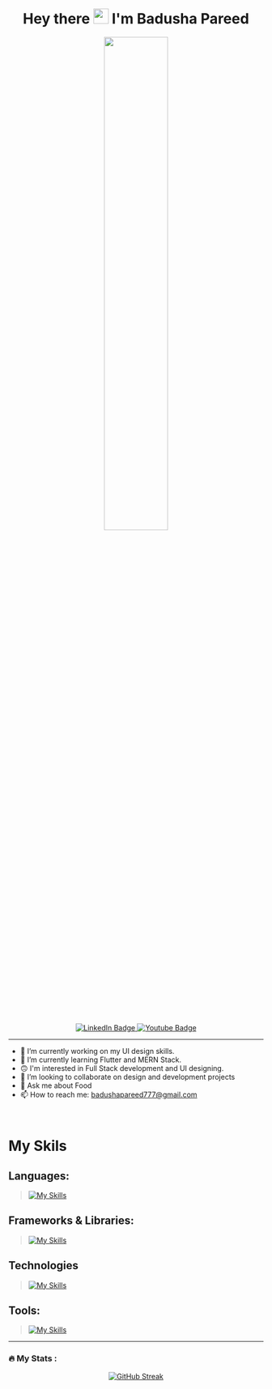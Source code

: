 
<!-- ![linkedin](https://github.com/AryaV14/AryaV14/assets/99739280/22b0d006-7ca1-4b20-b7fc-864c4ac73337) -->
<h1 align="center">
  Hey there
  <img src="https://media.giphy.com/media/hvRJCLFzcasrR4ia7z/giphy.gif" width="30px"/ >
  I'm Badusha Pareed
</h1>
 
<div id="header" align="center">
  <img src="https://media0.giphy.com/media/JqmupuTVZYaQX5s094/giphy.gif?cid=ecf05e47izi94flm6qymikfe4lhqll00tggqg6boellb4qki&ep=v1_gifs_related&rid=giphy.gif&ct=g" width="50%"/>
</div>

<div id="badges" align="center">
  <a href="https://www.linkedin.com/in/badusha-pareed-a13227255/">
    <img src="https://img.shields.io/badge/LinkedIn-blue?style=for-the-badge&logo=linkedin&logoColor=white" alt="LinkedIn Badge"/>
  </a>
  <a href="https://badu01.github.io/MyFolio/">
    <img src="https://img.shields.io/badge/Website-red?style=for-the-badge&logo=web&logoColor=white" alt="Youtube Badge"/>
  </a>
<!--   <a href="http://twitter.com/AryaV140502">
    <img src="https://img.shields.io/badge/Twitter-blue?style=for-the-badge&logo=twitter&logoColor=white" alt="Twitter Badge"/>
  </a> -->
</div>
<div align="center">
  <img src="https://komarev.com/ghpvc/?username=badu01&style=flat-square&color=blue" alt=""/>
</div>

<hr>

- 🔭 I’m currently working on my UI design skills.
- 🌱 I’m currently learning Flutter and MERN Stack.
- 🙃 I'm interested in Full Stack development and UI designing.
- 👯 I’m looking to collaborate on design and development projects
- 💬 Ask me about Food
- 📫 How to reach me: badushapareed777@gmail.com
 <!-- - ⚡ Fun fact: Sleep is essential for optimal code performance. -->
<!-- - 😄 Pronouns: ... -->
<!--  - 🤔 I’m looking for help with Flutter -->


<br>


# My Skils
 
## Languages: 
  
>[![My Skills](https://skillicons.dev/icons?i=c,cpp,python,java,javascript,dart&theme=light)](https://skillicons.dev)


## Frameworks & Libraries:
 
 
>[![My Skills](https://skillicons.dev/icons?i=flutter,react,firebase&theme=light)](https://skillicons.dev)


## Technologies

>[![My Skills](https://skillicons.dev/icons?i=html,css,SQL&theme=light)](https://skillicons.dev)




## Tools:
 
 
>[![My Skills](https://skillicons.dev/icons?i=figma,ps,ai,git,linux&theme=light)](https://skillicons.dev)

---


### :fire: My Stats :
<div align="center">
  
[![GitHub Streak](http://github-readme-streak-stats.herokuapp.com?user=badu01&theme=dark&background=000000)](https://git.io/streak-stats)
</div>
